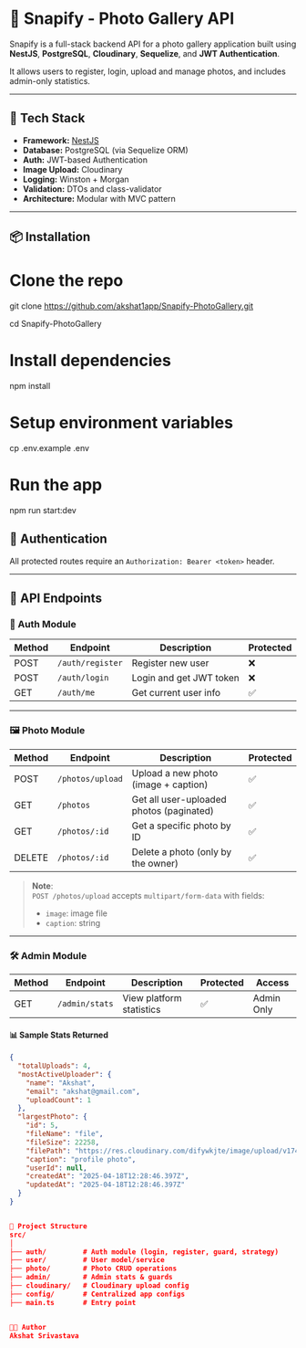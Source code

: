 # 📸 Snapify - Photo Gallery API

Snapify is a full-stack backend API for a photo gallery application built using **NestJS**, **PostgreSQL**, **Cloudinary**, **Sequelize**, and **JWT Authentication**.

It allows users to register, login, upload and manage photos, and includes admin-only statistics.

---

## 🚀 Tech Stack

- **Framework:** [NestJS](https://nestjs.com/)
- **Database:** PostgreSQL (via Sequelize ORM)
- **Auth:** JWT-based Authentication
- **Image Upload:** Cloudinary
- **Logging:** Winston + Morgan
- **Validation:** DTOs and class-validator
- **Architecture:** Modular with MVC pattern

---

## 📦 Installation

# Clone the repo
git clone https://github.com/akshat1app/Snapify-PhotoGallery.git

cd Snapify-PhotoGallery

# Install dependencies
npm install

# Setup environment variables
cp .env.example .env

# Run the app
npm run start:dev


## 🔐 Authentication

All protected routes require an `Authorization: Bearer <token>` header.

---

## 📂 API Endpoints

### 📁 Auth Module

| Method | Endpoint         | Description               | Protected |
|--------|------------------|---------------------------|-----------|
| POST   | `/auth/register` | Register new user         | ❌         |
| POST   | `/auth/login`    | Login and get JWT token   | ❌         |
| GET    | `/auth/me`       | Get current user info     | ✅         |

---

### 🖼️ Photo Module

| Method | Endpoint          | Description                                | Protected |
|--------|-------------------|--------------------------------------------|-----------|
| POST   | `/photos/upload`  | Upload a new photo (image + caption)       | ✅         |
| GET    | `/photos`         | Get all user-uploaded photos (paginated)   | ✅         |
| GET    | `/photos/:id`     | Get a specific photo by ID                 | ✅         |
| DELETE | `/photos/:id`     | Delete a photo (only by the owner)         | ✅         |

> **Note**:  
> `POST /photos/upload` accepts `multipart/form-data` with fields:  
> - `image`: image file  
> - `caption`: string  

---

### 🛠️ Admin Module

| Method | Endpoint       | Description              | Protected | Access     |
|--------|----------------|--------------------------|-----------|------------|
| GET    | `/admin/stats` | View platform statistics | ✅         | Admin Only |

#### 📊 Sample Stats Returned

```json
{
  "totalUploads": 4,
  "mostActiveUploader": {
    "name": "Akshat",
    "email": "akshat@gmail.com",
    "uploadCount": 1
  },
  "largestPhoto": {
    "id": 5,
    "fileName": "file",
    "fileSize": 22258,
    "filePath": "https://res.cloudinary.com/difywkjte/image/upload/v1744979325/snapify_photos/qdutlgb8df8r3o2z1kgk.jpg",
    "caption": "profile photo",
    "userId": null,
    "createdAt": "2025-04-18T12:28:46.397Z",
    "updatedAt": "2025-04-18T12:28:46.397Z"
  }
}


📁 Project Structure
src/
│
├── auth/         # Auth module (login, register, guard, strategy)
├── user/         # User model/service
├── photo/        # Photo CRUD operations
├── admin/        # Admin stats & guards
├── cloudinary/   # Cloudinary upload config
├── config/       # Centralized app configs
├── main.ts       # Entry point


🧑‍💻 Author
Akshat Srivastava
